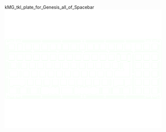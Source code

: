 kMG_tkl_plate_for_Genesis_all_of_Spacebar<br/>![image](./kMG_tkl_plate_for_Genesis_all_of_Spacebar.png)